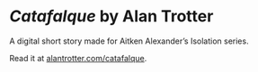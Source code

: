 # *Catafalque* by Alan Trotter

A digital short story made for Aitken Alexander’s Isolation series.

Read it at [alantrotter.com/catafalque](https://alantrotter.com/catafalque).

